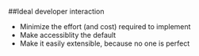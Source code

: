 ##Ideal developer interaction
* Minimize the effort (and cost) required to implement <!-- .element: class="fragment" data-fragment-index="1" -->
* Make accessiblity the default <!-- .element: class="fragment" data-fragment-index="2" -->
* Make it easily extensible, because no one is perfect <!-- .element: class="fragment" data-fragment-index="3" -->
